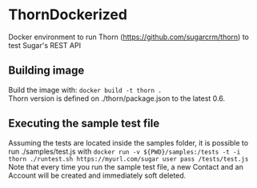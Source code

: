 # ThornDockerized
Docker environment to run Thorn (https://github.com/sugarcrm/thorn) to test Sugar's REST API

## Building image
Build the image with: `docker build -t thorn .`<br />
Thorn version is defined on ./thorn/package.json to the latest 0.6.

## Executing the sample test file
Assuming the tests are located inside the samples folder, it is possible to run ./samples/test.js with `docker run -v ${PWD}/samples:/tests -t -i thorn ./runtest.sh https://myurl.com/sugar user pass /tests/test.js`<br />
Note that every time you run the sample test file, a new Contact and an Account will be created and immediately soft deleted.

